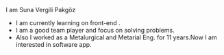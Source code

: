 
I am Suna Vergili Pakgöz
- I am currently learning on front-end .
- I am a good team player and focus on solving problems.
- Also I worked as a Metalurgical and Metarial Eng. for 11 years.Now I am interested in  software app.


<!--
**sunavergili/sunavergili** is a ✨ _special_ ✨ repository because its `README.md` (this file) appears on your GitHub profile.

Here are some ideas to get you started:

- 🔭 I’m currently working on ...
- 🌱 I’m currently learning ...
- 👯 I’m looking to collaborate on ...
- 🤔 I’m looking for help with ...
- 💬 Ask me about ...
- 📫 How to reach me: ...
- 😄 Pronouns: ...
- ⚡ Fun fact: ...
-->
